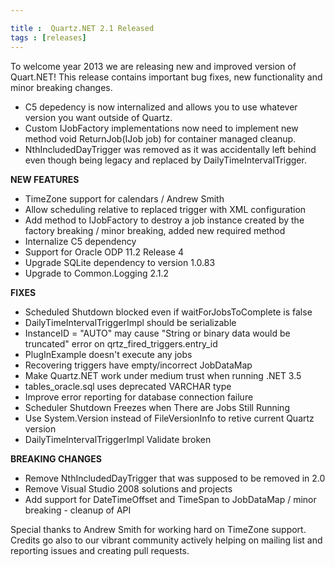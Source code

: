 ```yaml
---

title :  Quartz.NET 2.1 Released
tags : [releases]
---
```


To welcome year 2013 we are releasing new and improved version of Quart.NET!
This release contains important bug fixes, new functionality and minor breaking changes.

* C5 depedency is now internalized and allows you to use whatever version you want outside of Quartz.
* Custom IJobFactory implementations now need to implement new method void ReturnJob(IJob job) for container managed cleanup.
* NthIncludedDayTrigger was removed as it was accidentally left behind even though being legacy and replaced by DailyTimeIntervalTrigger.

__NEW FEATURES__

* TimeZone support for calendars / Andrew Smith
* Allow scheduling relative to replaced trigger with XML configuration
* Add method to IJobFactory to destroy a job instance created by the factory breaking / minor breaking, added new required method
* Internalize C5 dependency
* Support for Oracle ODP 11.2 Release 4
* Upgrade SQLite dependency to version 1.0.83
* Upgrade to Common.Logging 2.1.2

__FIXES__

* Scheduled Shutdown blocked even if waitForJobsToComplete is false
* DailyTimeIntervalTriggerImpl should be serializable
* InstanceID = "AUTO" may cause "String or binary data would be truncated" error on qrtz_fired_triggers.entry_id
* PlugInExample doesn't execute any jobs
* Recovering triggers have empty/incorrect JobDataMap
* Make Quartz.NET work under medium trust when running .NET 3.5
* tables_oracle.sql uses deprecated VARCHAR type
* Improve error reporting for database connection failure
* Scheduler Shutdown Freezes when There are Jobs Still Running
* Use System.Version instead of FileVersionInfo to retive current Quartz version
* DailyTimeIntervalTriggerImpl Validate broken

__BREAKING CHANGES__

* Remove NthIncludedDayTrigger that was supposed to be removed in 2.0
* Remove Visual Studio 2008 solutions and projects
* Add support for DateTimeOffset and TimeSpan to JobDataMap / minor breaking - cleanup of API

Special thanks to Andrew Smith for working hard on TimeZone support. Credits go also to our vibrant community actively helping on mailing list and reporting issues and creating pull requests.

<Download />
